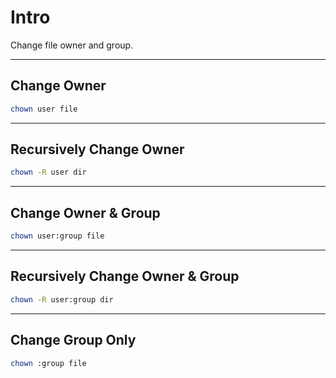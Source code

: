 # Intro

Change file owner and group.

---

## Change Owner

```bash
chown user file
```

---

## Recursively Change Owner

```bash
chown -R user dir
```

---

## Change Owner & Group

```bash
chown user:group file
```

---

## Recursively Change Owner & Group

```bash
chown -R user:group dir
```

---

## Change Group Only

```bash
chown :group file
```

